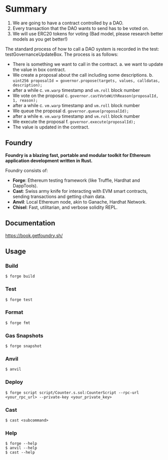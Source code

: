 # Summary

1. We are going to have a contract controlled by a DAO.
2. Every transaction that the DAO wants to send has to be voted on.
3. We will use ERC20 tokens for voting (Bad model, please research better models as you get better!)

The standard process of how to call a DAO system is recorded in the test: testGovernanceUpdateBox. The process is as follows:

- There is something we want to call in the contract.
  a. we want to update the value in box contract.
- We create a proposal about the call including some descriptions.
  b. `uint256 proposalId = governor.propose(targets, values, calldatas, description);`
- after a while
  c. `vm.warp` timestamp and `vm.roll` block number
- We vote on the proposal
  c. `governor.castVoteWithReason(proposalId, 1, reason);`
- after a while
  c. `vm.warp` timestamp and `vm.roll` block number
- We queue the proposal
  d. `governor.queue(proposalId);`
- after a while
  e. `vm.warp` timestamp and `vm.roll` block number
- We execute the proposal
  f. `governor.execute(proposalId);`
- The value is updated in the contract.

## Foundry

**Foundry is a blazing fast, portable and modular toolkit for Ethereum application development written in Rust.**

Foundry consists of:

- **Forge**: Ethereum testing framework (like Truffle, Hardhat and DappTools).
- **Cast**: Swiss army knife for interacting with EVM smart contracts, sending transactions and getting chain data.
- **Anvil**: Local Ethereum node, akin to Ganache, Hardhat Network.
- **Chisel**: Fast, utilitarian, and verbose solidity REPL.

## Documentation

https://book.getfoundry.sh/

## Usage

### Build

```shell
$ forge build
```

### Test

```shell
$ forge test
```

### Format

```shell
$ forge fmt
```

### Gas Snapshots

```shell
$ forge snapshot
```

### Anvil

```shell
$ anvil
```

### Deploy

```shell
$ forge script script/Counter.s.sol:CounterScript --rpc-url <your_rpc_url> --private-key <your_private_key>
```

### Cast

```shell
$ cast <subcommand>
```

### Help

```shell
$ forge --help
$ anvil --help
$ cast --help
```
